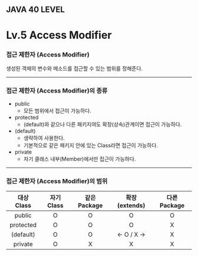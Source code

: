 ## JAVA 40 LEVEL
# Lv.5 Access Modifier

### 접근 제한자 (Access Modifier)
생성된 객체의 변수와 메소드를 접근할 수 있는 범위를 정해준다.

---

### 접근 제한자 (Access Modifier)의 종류
- public
  - 모든 범위에서 접근이 가능하다.
- protected
  - (default)와 같으나 다른 패키지여도 확장(상속)관계이면 접근이 가능하다.
- (default)
  - 생략하여 사용한다.
  - 기본적으로 같은 패키지 안에 있는 Class라면 접근이 가능하다.
- private
  - 자기 클래스 내부(Member)에서만 접근이 가능하다.

---

### 접근 제한자 (Access Modifier)의 범위
|대상 Class|자기 Class|같은 Package|확장 (extends)|다른 Package|
|:--:|:--:|:--:|:--:|:--:|
|public|O|O|O|O|
|protected|O|O|O|X|
|(default)|O|O|<- O / X ->|X|
|private|O|X|X|X|
